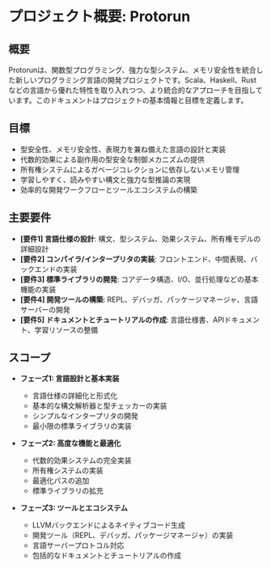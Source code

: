 # プロジェクト概要: Protorun

## 概要
Protorunは、関数型プログラミング、強力な型システム、メモリ安全性を統合した新しいプログラミング言語の開発プロジェクトです。Scala、Haskell、Rustなどの言語から優れた特性を取り入れつつ、より統合的なアプローチを目指しています。このドキュメントはプロジェクトの基本情報と目標を定義します。

## 目標
- 型安全性、メモリ安全性、表現力を兼ね備えた言語の設計と実装
- 代数的効果による副作用の型安全な制御メカニズムの提供
- 所有権システムによるガベージコレクションに依存しないメモリ管理
- 学習しやすく、読みやすい構文と強力な型推論の実現
- 効率的な開発ワークフローとツールエコシステムの構築

## 主要要件
- **[要件1] 言語仕様の設計**: 構文、型システム、効果システム、所有権モデルの詳細設計
- **[要件2] コンパイラ/インタープリタの実装**: フロントエンド、中間表現、バックエンドの実装
- **[要件3] 標準ライブラリの開発**: コアデータ構造、I/O、並行処理などの基本機能の実装
- **[要件4] 開発ツールの構築**: REPL、デバッガ、パッケージマネージャ、言語サーバーの開発
- **[要件5] ドキュメントとチュートリアルの作成**: 言語仕様書、APIドキュメント、学習リソースの整備

## スコープ
- **フェーズ1: 言語設計と基本実装**
  - 言語仕様の詳細化と形式化
  - 基本的な構文解析器と型チェッカーの実装
  - シンプルなインタープリタの開発
  - 最小限の標準ライブラリの実装

- **フェーズ2: 高度な機能と最適化**
  - 代数的効果システムの完全実装
  - 所有権システムの実装
  - 最適化パスの追加
  - 標準ライブラリの拡充

- **フェーズ3: ツールとエコシステム**
  - LLVMバックエンドによるネイティブコード生成
  - 開発ツール（REPL、デバッガ、パッケージマネージャ）の実装
  - 言語サーバープロトコル対応
  - 包括的なドキュメントとチュートリアルの作成
